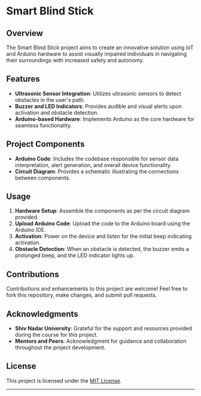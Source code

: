 # Smart Blind Stick

## Overview

The Smart Blind Stick project aims to create an innovative solution using IoT and Arduino hardware to assist visually impaired individuals in navigating their surroundings with increased safety and autonomy.

## Features

- **Ultrasonic Sensor Integration**: Utilizes ultrasonic sensors to detect obstacles in the user's path.
- **Buzzer and LED Indicators**: Provides audible and visual alerts upon activation and obstacle detection.
- **Arduino-based Hardware**: Implements Arduino as the core hardware for seamless functionality.

## Project Components

- **Arduino Code**: Includes the codebase responsible for sensor data interpretation, alert generation, and overall device functionality.
- **Circuit Diagram**: Provides a schematic illustrating the connections between components.

## Usage

1. **Hardware Setup**: Assemble the components as per the circuit diagram provided.
2. **Upload Arduino Code**: Upload the code to the Arduino board using the Arduino IDE.
3. **Activation**: Power on the device and listen for the initial beep indicating activation.
4. **Obstacle Detection**: When an obstacle is detected, the buzzer emits a prolonged beep, and the LED indicator lights up.

## Contributions

Contributions and enhancements to this project are welcome! Feel free to fork this repository, make changes, and submit pull requests.

## Acknowledgments

- **Shiv Nadar University**: Grateful for the support and resources provided during the course for this project.
- **Mentors and Peers**: Acknowledgment for guidance and collaboration throughout the project development.

## License

This project is licensed under the [MIT License](link-to-license).

---
